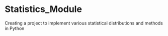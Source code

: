 # Statistics_Module
Creating a project to implement various statistical distributions and methods in Python 
